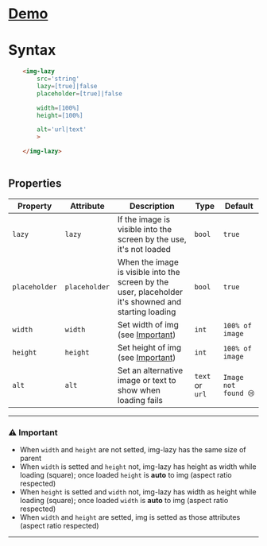 # [Demo](https://edoardohorse.github.io/Img-customElement/)


<!-- # Variants -->
    
# Syntax

```html
    <img-lazy
        src='string'
        lazy=[true]|false
        placeholder=[true]|false

        width=[100%]
        height=[100%]

        alt='url|text'
        >

    </img-lazy>
    
```

## Properties

| Property   | Attribute  | Description | Type      | Default         |
| ---------- | ---------- | ---------  | --------- | --------------- |
| `lazy`  | `lazy`| If the image is visible into the screen by the use, it's not loaded | `bool`  | `true`     |
| `placeholder`  | `placeholder`| When the image is visible into the screen by the user, placeholder it's showned and starting loading | `bool`  | `true`     |
| `width`  | `width`| Set width of img (see [Important](#%EF%B8%8F-important))| `int`  | `100% of image`     |
| `height`  | `height`| Set height of img (see [Important](#%EF%B8%8F-important)) | `int`  | `100% of image`     |
| `alt`  | `alt`| Set an alternative image or text to show when loading fails | `text` or `url`  | `Image not found 😢`     |

<!-- ## CSS Variables

|Name|Default value
|-|:-:|
 -->

---


### ⚠️ Important
- When `width` and `height` are not setted, img-lazy has the same size of parent
- When `width` is setted and `height` not, img-lazy has height as width while loading (square); once loaded `height` is **auto** to img (aspect ratio respected)
- When `height` is setted and `width` not, img-lazy has width as height while loading (square); once loaded `width` is **auto** to img (aspect ratio respected)
- When `width` and `height` are setted, img is setted as those attributes (aspect ratio respected)

---
